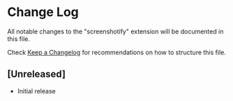 # Change Log

All notable changes to the "screenshotify" extension will be documented in this file.

Check [Keep a Changelog](http://keepachangelog.com/) for recommendations on how to structure this file.

## [Unreleased]

- Initial release